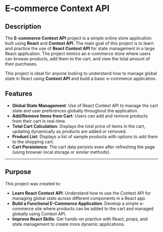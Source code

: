 # E-commerce Context API

## Description  
The **E-commerce Context API** project is a simple online store application built using **React** and **Context API**. The main goal of this project is to learn and practice the use of **React Context API** for state management in a large React application. The project mimics an e-commerce store where users can browse products, add them to the cart, and view the total amount of their purchases.

This project is ideal for anyone looking to understand how to manage global state in React using **Context API** and build a basic e-commerce application.



## Features  
- **Global State Management**: Use of React Context API to manage the cart state and user preferences globally throughout the application.  
- **Add/Remove Items from Cart**: Users can add and remove products from their cart in real-time.  
- **Total Cart Calculation**: Displays the total price of items in the cart, updating dynamically as products are added or removed.  
- **Product List**: Displays a list of sample products with options to add them to the shopping cart.  
- **Cart Persistence**: The cart data persists even after refreshing the page (using browser local storage or similar methods).

---

## Purpose  
This project was created to:
- **Learn React Context API**: Understand how to use the Context API for managing global state across different components in a React app.  
- **Build a Functional E-Commerce Application**: Develop a simple e-commerce site where products can be added to the cart and managed globally using Context API.
- **Improve React Skills**: Get hands-on practice with React, props, and state management to create more dynamic applications.



